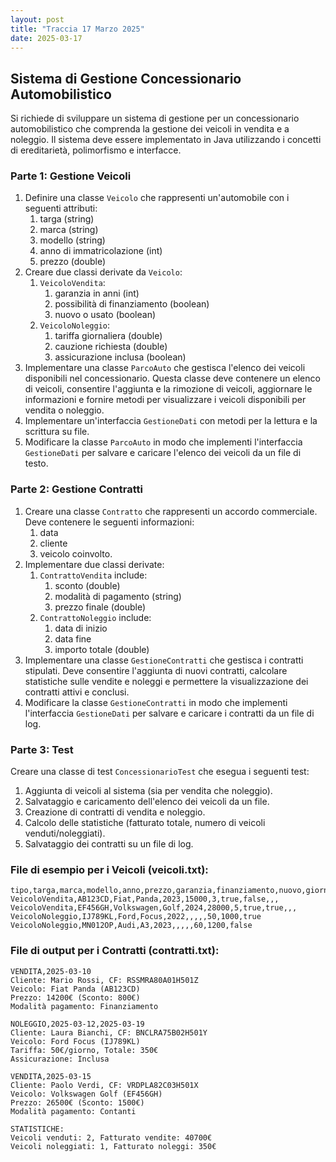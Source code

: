 ```yaml
---
layout: post
title: "Traccia 17 Marzo 2025"
date: 2025-03-17
---
```


## Sistema di Gestione Concessionario Automobilistico

Si richiede di sviluppare un sistema di gestione per un concessionario automobilistico che comprenda la gestione dei veicoli in vendita e a noleggio. Il sistema deve essere implementato in Java utilizzando i concetti di ereditarietà, polimorfismo e interfacce.

### Parte 1: Gestione Veicoli

1. Definire una classe `Veicolo` che rappresenti un'automobile con i seguenti attributi:
   1. targa (string)
   2. marca (string)
   3. modello (string)
   4. anno di immatricolazione (int)
   5. prezzo (double)
2. Creare due classi derivate da `Veicolo`:
   1. `VeicoloVendita`:
      1. garanzia in anni (int)
      2. possibilità di finanziamento (boolean)
      3. nuovo o usato (boolean)
   2. `VeicoloNoleggio`:
      1. tariffa giornaliera (double)
      2. cauzione richiesta (double)
      3. assicurazione inclusa (boolean)
3. Implementare una classe `ParcoAuto` che gestisca l'elenco dei veicoli disponibili nel concessionario. Questa classe deve contenere un elenco di veicoli, consentire l'aggiunta e la rimozione di veicoli, aggiornare le informazioni e fornire metodi per visualizzare i veicoli disponibili per vendita o noleggio.
4. Implementare un'interfaccia `GestioneDati` con metodi per la lettura e la scrittura su file.
5. Modificare la classe `ParcoAuto` in modo che implementi l'interfaccia `GestioneDati` per salvare e caricare l'elenco dei veicoli da un file di testo.

### Parte 2: Gestione Contratti

1. Creare una classe `Contratto` che rappresenti un accordo commerciale. Deve contenere le seguenti informazioni:
   1. data
   2. cliente
   3. veicolo coinvolto.
2. Implementare due classi derivate:
   1. `ContrattoVendita` include:
      1. sconto (double)
      2. modalità di pagamento (string)
      3. prezzo finale (double)
   2. `ContrattoNoleggio` include:
      1. data di inizio
      2. data fine
      3. importo totale (double)
3. Implementare una classe `GestioneContratti` che gestisca i contratti stipulati. Deve consentire l'aggiunta di nuovi contratti, calcolare statistiche sulle vendite e noleggi e permettere la visualizzazione dei contratti attivi e conclusi.
4. Modificare la classe `GestioneContratti` in modo che implementi l'interfaccia `GestioneDati` per salvare e caricare i contratti da un file di log.

### Parte 3: Test

Creare una classe di test `ConcessionarioTest` che esegua i seguenti test:

1. Aggiunta di veicoli al sistema (sia per vendita che noleggio).
2. Salvataggio e caricamento dell'elenco dei veicoli da un file.
3. Creazione di contratti di vendita e noleggio.
4. Calcolo delle statistiche (fatturato totale, numero di veicoli venduti/noleggiati).
5. Salvataggio dei contratti su un file di log.

### File di esempio per i Veicoli (veicoli.txt):

```
tipo,targa,marca,modello,anno,prezzo,garanzia,finanziamento,nuovo,giornaliera,cauzione,assicurazione
VeicoloVendita,AB123CD,Fiat,Panda,2023,15000,3,true,false,,,
VeicoloVendita,EF456GH,Volkswagen,Golf,2024,28000,5,true,true,,,
VeicoloNoleggio,IJ789KL,Ford,Focus,2022,,,,,50,1000,true
VeicoloNoleggio,MN012OP,Audi,A3,2023,,,,,60,1200,false
```

### File di output per i Contratti (contratti.txt):

```
VENDITA,2025-03-10
Cliente: Mario Rossi, CF: RSSMRA80A01H501Z
Veicolo: Fiat Panda (AB123CD)
Prezzo: 14200€ (Sconto: 800€)
Modalità pagamento: Finanziamento

NOLEGGIO,2025-03-12,2025-03-19
Cliente: Laura Bianchi, CF: BNCLRA75B02H501Y
Veicolo: Ford Focus (IJ789KL)
Tariffa: 50€/giorno, Totale: 350€
Assicurazione: Inclusa

VENDITA,2025-03-15
Cliente: Paolo Verdi, CF: VRDPLA82C03H501X
Veicolo: Volkswagen Golf (EF456GH)
Prezzo: 26500€ (Sconto: 1500€)
Modalità pagamento: Contanti

STATISTICHE:
Veicoli venduti: 2, Fatturato vendite: 40700€
Veicoli noleggiati: 1, Fatturato noleggi: 350€
```
